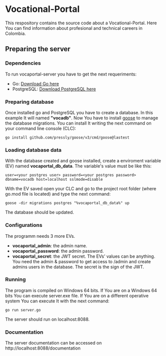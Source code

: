 # Vocational-Portal
This respository contains the source code about a Vocational-Portal. Here You can find information about profesional and technical careers in Colombia.
## Preparing the server
### Dependencies
To run vocaportal-server you have to get the next requeriments:
- Go: [Download Go here](https://go.dev/dl/)
- PostgreSQL: [Download PostgreSQL here](https://www.postgresql.org/download/)
### Preparing database
Once installed go and PostgreSQL you have to create a database. In this example It will named **"vocadb"**.
Now You have to install [goose](http://pressly.github.io/goose/) to manage the database migrations.
You can install It writing the next command on your command line console (CLC):
```
go install github.com/pressly/goose/v3/cmd/goose@lastest
```
### Loading database data
With the database created and goose installed, create a enviroment variable (EV) named **vocaportal_db_data**. The variable's value
must be like this:
```
user=<your postgres user> password=<your postgres password> dbname=vocadb host=localhost sslmode=disable
```
With the EV saved open your CLC and go to the project root folder (where go.mod file is located) and type the next command:
```
goose -dir migrations postgres "%vocaportal_db_data%" up
```
The database should be updated.
### Configurations
The programm needs 3 more EVs.
- **vocaportal_admin**: the admin name.
- **vocaportal_password**: the admin password.
- **vocaportal_secret**: the JWT secret.
The EVs' values can be anything. You need the admin & password to get access to /admin and create admins users in the database. The secret is the sign of the JWT.
 
### Running
The program is compiled on Windows 64 bits. If You are on a Windows 64 bits You can execute server.exe file. If You are on a different
operative system You can execute It with the next command:
```
go run server.go
```
The server should run on localhost:8088.
### Documentation
The server documentation can be accessed on http://localhost:8088/documentation
